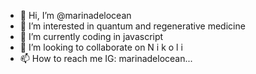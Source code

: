 - 👋 Hi, I’m @marinadelocean
- 👀 I’m interested in quantum and regenerative medicine
- 🌱 I’m currently coding in javascript
- 💞️ I’m looking to collaborate on N i k o l i
- 📫 How to reach me IG: marinadelocean...

<!---
marinadelocean/marinadelocean is a ✨ special ✨ repository because its `README.md` (this file) appears on your GitHub profile.
You can click the Preview link to take a look at your changes.
--->
